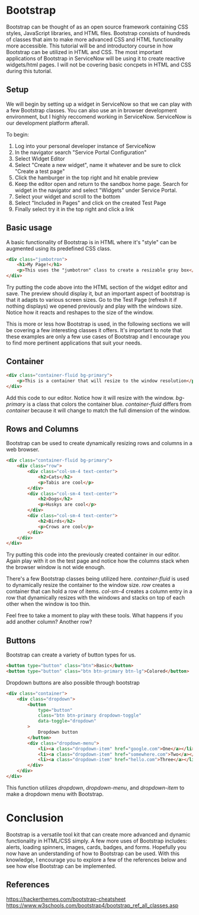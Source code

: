 # Bootstrap

Bootstrap can be thought of as an open source framework containing CSS styles, JavaScript libraries, and HTML files. Bootstrap consists of hundreds of classes that aim to make more advanced CSS and HTML functionality more accessible. This tutorial will be and introductory course in how Bootstrap can be utilized in HTML and CSS. The most important applications of Bootstrap in ServiceNow will be using it to create reactive widgets/html pages. I will not be covering basic concpets in HTML and CSS during this tutorial.

## Setup

We will begin by setting up a widget in ServiceNow so that we can play with a few Bootstrap classes. You can also use an in browser development environment, but I highly reccomend working in ServiceNow. ServiceNow is our development platform afterall.

To begin:

1. Log into your personal developer instance of ServiceNow
2. In the navigator search "Service Portal Configuration"
3. Select Widget Editor
4. Select "Create a new widget", name it whatever and be sure to click "Create a test page"
5. Click the hamburger in the top right and hit enable preview
6. Keep the editor open and return to the sandbox home page. Search for widget in the navigator and select "Widgets" under Service Portal.
7. Select your widget and scroll to the bottom
8. Select "Included in Pages" and click on the created Test Page
9. Finally select try it in the top right and click a link

## Basic usage

A basic functionality of Bootstrap is in HTML where it's "style" can be augmented using its predefined CSS class.

```html
<div class="jumbotron">
    <h1>My Page!</h1>
    <p>This uses the "jumbotron" class to create a resizable gray box</p>
</div>
```

Try putting the code above into the HTML section of the widget editor and save. The preview should display it, but an important aspect of bootstrap is that it adapts to various screen sizes. Go to the Test Page (refresh it if nothing displays) we opened previously and play with the windows size. Notice how it reacts and reshapes to the size of the window.

This is more or less how Bootstrap is used, in the following sections we will be covering a few interesting classes it offers. It's important to note that these examples are only a few use cases of Bootstrap and I encourage you to find more pertinent applications that suit your needs.

## Container

```html
<div class="container-fluid bg-primary">
    <p>This is a container that will resize to the window resolution</p>
</div>
```

Add this code to our editor. Notice how it will resize with the window. _bg-primary_ is a class that colors the container blue. _container-fluid_ differs from _container_ because it will change to match the full dimension of the window.

## Rows and Columns

Bootstrap can be used to create dynamically resizing rows and columns in a web browser.

```html
<div class="container-fluid bg-primary">
    <div class="row">
        <div class="col-sm-4 text-center">
            <h2>Cats</h2>
            <p>Tabis are cool</p>
        </div>
        <div class="col-sm-4 text-center">
            <h2>Dogs</h2>
            <p>Huskys are cool</p>
        </div>
        <div class="col-sm-4 text-center">
            <h2>Birds</h2>
            <p>Crows are cool</p>
        </div>
    </div>
</div>
```

Try putting this code into the previously created container in our editor. Again play with it on the test page and notice how the columns stack when the browser window is not wide enough.

There's a few Bootstrap classes being utilized here. _container-fluid_ is used to dynamically resize the container to the window size. _row_ creates a container that can hold a row of items. _col-sm-4_ creates a column entry in a row that dynamically resizes with the windows and stacks on top of each other when the window is too thin.

Feel free to take a moment to play with these tools. What happens if you add another column? Another row?

## Buttons

Bootstrap can create a variety of button types for us.

```html
<button type="button" class="btn">Basic</button>
<button type="button" class="btn btn-primary btn-lg">Colored</button>
```

Dropdown buttons are also possible through bootstrap

```html
<div class="container">
    <div class="dropdown">
        <button
            type="button"
            class="btn btn-primary dropdown-toggle"
            data-toggle="dropdown"
        >
            Dropdown button
        </button>
        <div class="dropdown-menu">
            <li><a class="dropdown-item" href="google.com">One</a></li>
            <li><a class="dropdown-item" href="somewhere.com">Two</a></li>
            <li><a class="dropdown-item" href="hello.com">Three</a></li>
        </div>
    </div>
</div>
```

This function utilizes _dropdown_, _dropdown-menu_, and _dropdown-item_ to make a dropdown menu with Bootstrap.

# Conclusion

Bootstrap is a versatile tool kit that can create more advanced and dynamic functionality in HTML/CSS simply. A few more uses of Bootstrap includes: alerts, loading spinners, images, cards, badges, and forms. Hopefully you now have an understanding of how to Bootstrap can be used. With this knowledge, I encourage you to explore a few of the references below and see how else Bootstrap can be implemented.

## References

https://hackerthemes.com/bootstrap-cheatsheet
https://www.w3schools.com/bootstrap4/bootstrap_ref_all_classes.asp

